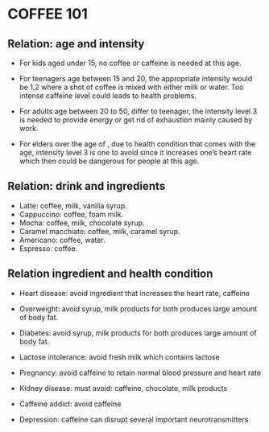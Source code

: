 # COFFEE 101

## Relation: age and intensity

- For kids aged under 15, no coffee or caffeine is needed at this age.

- For teenagers age between 15 and 20, the appropriate intensity would be 1,2 where a shot of coffee is mixed with either milk or water. Too intense caffeine level could leads to health problems.

- For adults age between 20 to 50, differ to teenager, the intensity level 3 is needed to provide energy or get rid of exhaustion mainly caused by work. 

- For elders over the age of , due to health condition that comes with the age, intensity level 3 is one to avoid since it increases one’s heart rate which then could be dangerous for people at this age.

## Relation: drink and ingredients

- Latte:  coffee, milk, vanilla syrup.
- Cappuccino: coffee, foam milk.
- Mocha: coffee, milk, chocolate syrup.
- Caramel macchiato: coffee, milk, caramel syrup.
- Americano: coffee, water.
- Espresso: coffee.

## Relation ingredient and health condition

- Heart disease: avoid ingredient that increases the heart rate, caffeine

- Overweight: avoid syrup, milk products  for both produces large amount of body fat.

- Diabetes: avoid syrup, milk products for both produces large amount of body fat.

- Lactose intolerance: avoid fresh milk which contains lactose
- Pregnancy: avoid caffeine to retain normal blood pressure and heart rate 

- Kidney disease: must avoid: caffeine, chocolate, milk products

- Caffeine addict: avoid caffeine

- Depression: caffeine can disrupt several important neurotransmitters 








